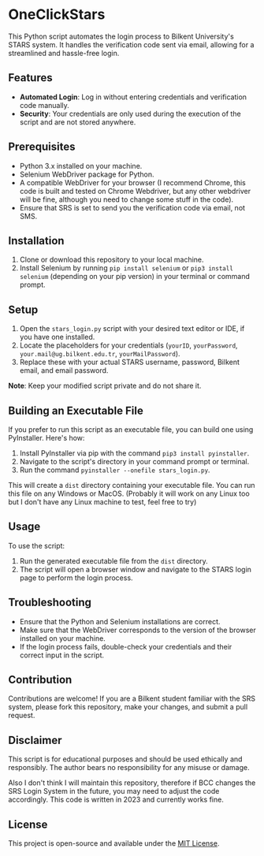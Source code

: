 # OneClickStars

This Python script automates the login process to Bilkent University's STARS system. It handles the verification code sent via email, allowing for a streamlined and hassle-free login.

## Features

- **Automated Login**: Log in without entering credentials and verification code manually.
- **Security**: Your credentials are only used during the execution of the script and are not stored anywhere.

## Prerequisites

- Python 3.x installed on your machine.
- Selenium WebDriver package for Python.
- A compatible WebDriver for your browser (I recommend Chrome, this code is built and tested on Chrome Webdriver, but any other webdriver will be fine, although you need to change some stuff in the code).
- Ensure that SRS is set to send you the verification code via email, not SMS.

## Installation

1. Clone or download this repository to your local machine.
2. Install Selenium by running `pip install selenium` or `pip3 install selenium` (depending on your pip version) in your terminal or command prompt.

## Setup

1. Open the `stars_login.py` script with your desired text editor or IDE, if you have one installed. 
2. Locate the placeholders for your credentials (`yourID`, `yourPassword`, `your.mail@ug.bilkent.edu.tr`, `yourMailPassword`).
3. Replace these with your actual STARS username, password, Bilkent email, and email password.

**Note**: Keep your modified script private and do not share it.

## Building an Executable File

If you prefer to run this script as an executable file, you can build one using PyInstaller. Here's how:

1. Install PyInstaller via pip with the command `pip3 install pyinstaller`.
2. Navigate to the script's directory in your command prompt or terminal.
3. Run the command `pyinstaller --onefile stars_login.py`.

This will create a `dist` directory containing your executable file. You can run this file on any Windows or MacOS. (Probably it will work on any Linux too but I don't have any Linux machine to test, feel free to try)
## Usage

To use the script:

1. Run the generated executable file from the `dist` directory.
2. The script will open a browser window and navigate to the STARS login page to perform the login process.

## Troubleshooting

- Ensure that the Python and Selenium installations are correct.
- Make sure that the WebDriver corresponds to the version of the browser installed on your machine.
- If the login process fails, double-check your credentials and their correct input in the script.

## Contribution

Contributions are welcome! If you are a Bilkent student familiar with the SRS system, please fork this repository, make your changes, and submit a pull request.

## Disclaimer

This script is for educational purposes and should be used ethically and responsibly. The author bears no responsibility for any misuse or damage. 

Also I don't think I will maintain this repository, therefore if BCC changes the SRS Login System in the future, you may need to adjust the code accordingly. This code is written in 2023 and currently works fine.

## License

This project is open-source and available under the [MIT License](LICENSE).
